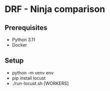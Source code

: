 # DRF - Ninja comparison

## Prerequisites

- Python 3.11
- Docker

## Setup

- python -m venv env
- pip install locust
- ./run-locust.sh [WORKERS]
